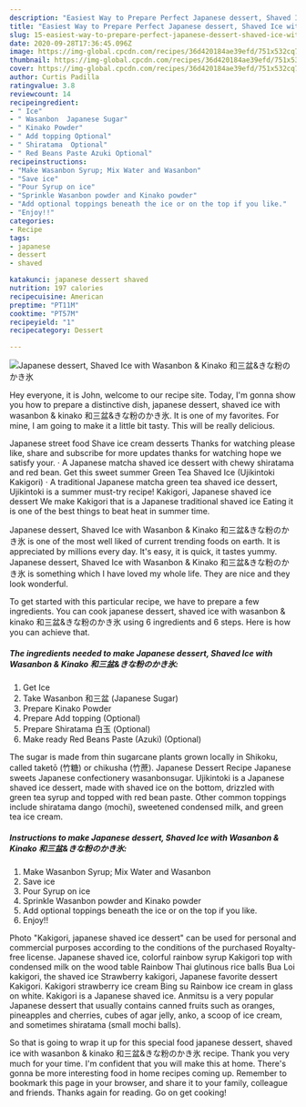 ```yaml
---
description: "Easiest Way to Prepare Perfect Japanese dessert, Shaved Ice with Wasanbon &amp;amp; Kinako 和三盆&amp;amp;きな粉のかき氷"
title: "Easiest Way to Prepare Perfect Japanese dessert, Shaved Ice with Wasanbon &amp;amp; Kinako 和三盆&amp;amp;きな粉のかき氷"
slug: 15-easiest-way-to-prepare-perfect-japanese-dessert-shaved-ice-with-wasanbon-and-amp-kinako-and-amp
date: 2020-09-28T17:36:45.096Z
image: https://img-global.cpcdn.com/recipes/36d420184ae39efd/751x532cq70/japanese-dessert-shaved-ice-with-wasanbon-kinako-和三盆きな粉のかき氷-recipe-main-photo.jpg
thumbnail: https://img-global.cpcdn.com/recipes/36d420184ae39efd/751x532cq70/japanese-dessert-shaved-ice-with-wasanbon-kinako-和三盆きな粉のかき氷-recipe-main-photo.jpg
cover: https://img-global.cpcdn.com/recipes/36d420184ae39efd/751x532cq70/japanese-dessert-shaved-ice-with-wasanbon-kinako-和三盆きな粉のかき氷-recipe-main-photo.jpg
author: Curtis Padilla
ratingvalue: 3.8
reviewcount: 14
recipeingredient:
- " Ice"
- " Wasanbon  Japanese Sugar"
- " Kinako Powder"
- " Add topping Optional"
- " Shiratama  Optional"
- " Red Beans Paste Azuki Optional"
recipeinstructions:
- "Make Wasanbon Syrup; Mix Water and Wasanbon"
- "Save ice"
- "Pour Syrup on ice"
- "Sprinkle Wasanbon powder and Kinako powder"
- "Add optional toppings beneath the ice or on the top if you like."
- "Enjoy!!"
categories:
- Recipe
tags:
- japanese
- dessert
- shaved

katakunci: japanese dessert shaved 
nutrition: 197 calories
recipecuisine: American
preptime: "PT11M"
cooktime: "PT57M"
recipeyield: "1"
recipecategory: Dessert

---
```



![Japanese dessert, Shaved Ice with Wasanbon &amp; Kinako 和三盆&amp;きな粉のかき氷](https://img-global.cpcdn.com/recipes/36d420184ae39efd/751x532cq70/japanese-dessert-shaved-ice-with-wasanbon-kinako-和三盆きな粉のかき氷-recipe-main-photo.jpg)

Hey everyone, it is John, welcome to our recipe site. Today, I'm gonna show you how to prepare a distinctive dish, japanese dessert, shaved ice with wasanbon &amp; kinako 和三盆&amp;きな粉のかき氷. It is one of my favorites. For mine, I am going to make it a little bit tasty. This will be really delicious.

Japanese street food Shave ice cream desserts Thanks for watching please like, share and subscribe for more updates thanks for watching hope we satisfy your. · A Japanese matcha shaved ice dessert with chewy shiratama and red bean. Get this sweet summer Green Tea Shaved Ice (Ujikintoki Kakigori) · A traditional Japanese matcha green tea shaved ice dessert, Ujikintoki is a summer must-try recipe! Kakigori, Japanese shaved ice dessert We make Kakigori that is a Japanese traditional shaved ice Eating it is one of the best things to beat heat in summer time.

Japanese dessert, Shaved Ice with Wasanbon &amp; Kinako 和三盆&amp;きな粉のかき氷 is one of the most well liked of current trending foods on earth. It is appreciated by millions every day. It's easy, it is quick, it tastes yummy. Japanese dessert, Shaved Ice with Wasanbon &amp; Kinako 和三盆&amp;きな粉のかき氷 is something which I have loved my whole life. They are nice and they look wonderful.


To get started with this particular recipe, we have to prepare a few ingredients. You can cook japanese dessert, shaved ice with wasanbon &amp; kinako 和三盆&amp;きな粉のかき氷 using 6 ingredients and 6 steps. Here is how you can achieve that.

<!--inarticleads1-->

##### The ingredients needed to make Japanese dessert, Shaved Ice with Wasanbon &amp; Kinako 和三盆&amp;きな粉のかき氷:

1. Get  Ice
1. Take  Wasanbon 和三盆 (Japanese Sugar)
1. Prepare  Kinako Powder
1. Prepare  Add topping (Optional)
1. Prepare  Shiratama 白玉 (Optional)
1. Make ready  Red Beans Paste (Azuki) (Optional)


The sugar is made from thin sugarcane plants grown locally in Shikoku, called taketō (竹糖) or chikusha (竹蔗). Japanese Dessert Recipe Japanese sweets Japanese confectionery wasanbonsugar. Ujikintoki is a Japanese shaved ice dessert, made with shaved ice on the bottom, drizzled with green tea syrup and topped with red bean paste. Other common toppings include shiratama dango (mochi), sweetened condensed milk, and green tea ice cream. 

<!--inarticleads2-->

##### Instructions to make Japanese dessert, Shaved Ice with Wasanbon &amp; Kinako 和三盆&amp;きな粉のかき氷:

1. Make Wasanbon Syrup; Mix Water and Wasanbon
1. Save ice
1. Pour Syrup on ice
1. Sprinkle Wasanbon powder and Kinako powder
1. Add optional toppings beneath the ice or on the top if you like.
1. Enjoy!!


Photo &#34;Kakigori, japanese shaved ice dessert&#34; can be used for personal and commercial purposes according to the conditions of the purchased Royalty-free license. Japanese shaved ice, colorful rainbow syrup Kakigori top with condensed milk on the wood table Rainbow Thai glutinous rice balls Bua Loi kakigori, the shaved ice Strawberry kakigori, Japanese favorite dessert Kakigori. Kakigori strawberry ice cream Bing su Rainbow ice cream in glass on white. Kakigori is a Japanese shaved ice. Anmitsu is a very popular Japanese dessert that usually contains canned fruits such as oranges, pineapples and cherries, cubes of agar jelly, anko, a scoop of ice cream, and sometimes shiratama (small mochi balls). 

So that is going to wrap it up for this special food japanese dessert, shaved ice with wasanbon &amp; kinako 和三盆&amp;きな粉のかき氷 recipe. Thank you very much for your time. I'm confident that you will make this at home. There's gonna be more interesting food in home recipes coming up. Remember to bookmark this page in your browser, and share it to your family, colleague and friends. Thanks again for reading. Go on get cooking!
